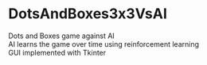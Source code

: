 # DotsAndBoxes3x3VsAI
Dots and Boxes game against AI <br/>
AI learns the game over time using reinforcement learning <br/>
GUI implemented with Tkinter
